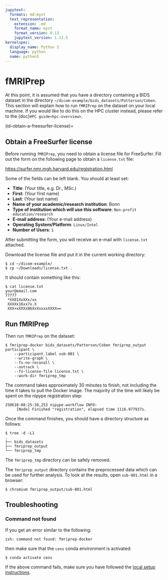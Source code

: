 ```yaml
---
jupytext:
  formats: md:myst
  text_representation:
    extension: .md
    format_name: myst
    format_version: 0.13
    jupytext_version: 1.11.5
kernelspec:
  display_name: Python 3
  language: python
  name: python3
---
```


# fMRIPrep

At this point, it is assumed that you have a directory containing a BIDS
dataset in the directory `~/dicom-example/bids_datasets/Patterson/Coben`.
This section will
explain how to run `fMRIPrep` on the dataset on your local machine.
If you would like to do this on the HPC cluster instead, please
refer to the {doc}`HPC guide<hpc-overview>`.

(id-obtain-a-freesurfer-license)=
## Obtain a FreeSurfer license

Before running `fMRIPrep`, you need to obtain a license file for FreeSurfer.
Fill out the form on the following page to obtain a
`license.txt` file:

https://surfer.nmr.mgh.harvard.edu/registration.html

Some of the fields can be left blank. You should at least set:

* **Title**: (Your title, e.g. Dr., MSc.)
* **First**: (Your first name)
* **Last**: (Your last name)
* **Name of your academic/research institution**: Bonn
* **Type of institution which will use this software**: `Non-profit education/research`
* **E-mail address**: (Your e-mail address)
* **Operating System/Platform**: `Linux/Intel`
* **Number of Users**: `1`

After submitting the form, you will receive an e-mail with `license.txt` attached.

Download the license file and put it in the current working directory:

```console
$ cd ~/dicom-example/
$ cp ~/Downloads/license.txt .
```

It should contain something like this:

```
$ cat license.txt
your@email.com
77777
 *XX81XxXXx/xx
 XXXXx16xx7x.X
 XXX+xXXXx86XxXxxxxXXXX==
```

## Run fMRIPrep

Then run `fMRIPrep` on the dataset:

```console
$ fmriprep-docker bids_datasets/Patterson/Coben fmriprep_output participant \
    --participant_label sub-001 \
    --write-graph \
    --fs-no-reconall \
    --notrack \
    --fs-license-file license.txt \
    --work-dir fmriprep_tmp
```

The command takes approximately 30 minutes to finish, not including the time it
takes to pull the Docker image. The majority of the time will likely be spent
on the nipype registration step:

```
250610-08:25:38,253 nipype.workflow INFO:
	 [Node] Finished "registration", elapsed time 1116.977937s.
```

Once the command finishes, you should have a directory structure as follows:

```console
$ tree -d -L1
.
├── bids_datasets
├── fmriprep_output
└── fmriprep_tmp
```

The `fmriprep_tmp` directory can be safely removed.

The `fmriprep_output` directory contains the preprocessed data which can be
used for further analysis.
To look at the results, open `sub-001.html` in a browser:

```console
$ chromium fmriprep_output/sub-001.html
```

## Troubleshooting

### Command not found

If you get an error similar to the following:

```console
zsh: command not found: fmriprep-docker
```

then make sure that the `cens` conda environment is activated:

```console
$ conda activate cens
```

If the above command fails, make sure you have followed the [local setup instructions](#local-setup-environment).

